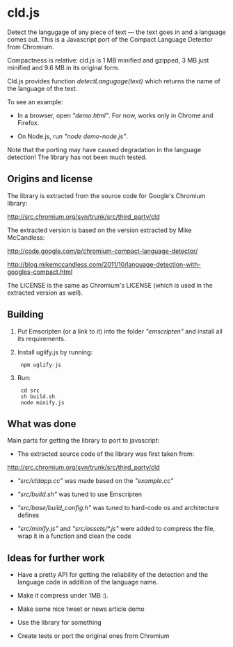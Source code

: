 cld.js
======

Detect the langugage of any piece of text &mdash; the text goes in and a language comes out. This is a Javascript port of the Compact Language Detector from Chromium.

Compactness is relative: cld.js is 1 MB minified and gzipped, 3 MB just minified and 9.6 MB in its original form.

Cld.js provides function _detectLangugage(text)_ which returns the name of the language of the text.

To see an example:

* In a browser, open _"demo.html"_. For now, works only in Chrome and Firefox.

* On Node.js, run _"node demo-node.js"_.

Note that the porting may have caused degradation in the language detection! The library has not been much tested.

Origins and license
-------------------

The library is extracted from the source code for Google's Chromium library:

http://src.chromium.org/svn/trunk/src/third_party/cld

The extracted version is based on the version extracted by Mike McCandless:

http://code.google.com/p/chromium-compact-language-detector/

http://blog.mikemccandless.com/2011/10/language-detection-with-googles-compact.html

The LICENSE is the same as Chromium's LICENSE (which is used in the extracted version as well).

Building
--------

1. Put Emscripten (or a link to it) into the folder _"emscripten"_ and install all its requirements.

2. Install uglify.js by running:

        npm uglify-js

3. Run:

        cd src
        sh build.sh
        node minify.js

What was done
-------------

Main parts for getting the library to port to javascript:

* The extracted source code of the library was first taken from:

http://src.chromium.org/svn/trunk/src/third_party/cld

* _"src/cldapp.cc"_ was made based on the _"example.cc"_

* _"src/build.sh"_ was tuned to use Emscripten

* _"src/base/build_config.h"_ was tuned to hard-code os and architecture defines

* _"src/minify.js"_ and _"src/assets/*.js"_ were added to compress the file, wrap it in a function and clean the code 

Ideas for further work
----------------------

* Have a pretty API for getting the reliability of the detection and the language code in addition of the language name.

* Make it compress under 1MB :).

* Make some nice tweet or news article demo

* Use the library for something

* Create tests or port the original ones from Chromium
